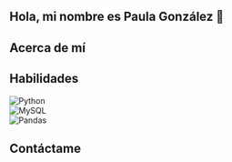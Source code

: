 ## Hola, mi nombre es Paula González 👋


## Acerca de mí


## Habilidades

![Python](https://img.shields.io/badge/Python-3776AB?style=for-the-badge&logo=python&logoColor=white&labelColor=3776AB)</br>
![MySQL](https://img.shields.io/badge/MySQL-4479A1?style=for-the-badge&logo=mysql&logoColor=white&labelColor=4479A1)</br>
![Pandas](https://img.shields.io/badge/Scikit-150458?style=for-the-badge&logo=pandas&logoColor=white&labelColor=150458)</br>



## Contáctame
